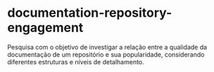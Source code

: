 # documentation-repository-engagement
Pesquisa com o objetivo de investigar a relação entre a qualidade da documentação de um repositório e sua popularidade, considerando diferentes estruturas e níveis de detalhamento.
